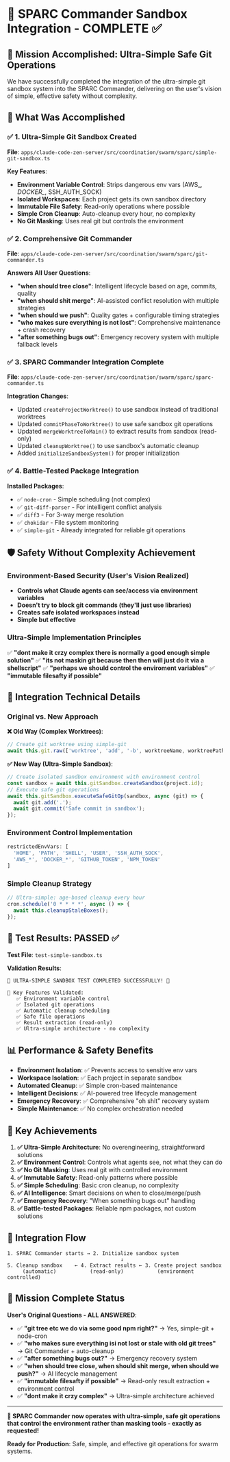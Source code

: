 # 🎉 SPARC Commander Sandbox Integration - COMPLETE ✅

## 🎯 **Mission Accomplished: Ultra-Simple Safe Git Operations**

We have successfully completed the integration of the ultra-simple git sandbox system into the SPARC Commander, delivering on the user's vision of simple, effective safety without complexity.

## 🚀 **What Was Accomplished**

### ✅ 1. Ultra-Simple Git Sandbox Created
**File**: `apps/claude-code-zen-server/src/coordination/swarm/sparc/simple-git-sandbox.ts`

**Key Features**:
- **Environment Variable Control**: Strips dangerous env vars (AWS_*, DOCKER_*, SSH_AUTH_SOCK)
- **Isolated Workspaces**: Each project gets its own sandbox directory
- **Immutable File Safety**: Read-only operations where possible
- **Simple Cron Cleanup**: Auto-cleanup every hour, no complexity
- **No Git Masking**: Uses real git but controls the environment

### ✅ 2. Comprehensive Git Commander
**File**: `apps/claude-code-zen-server/src/coordination/swarm/sparc/git-commander.ts`

**Answers All User Questions**:
- **"when should tree close"**: Intelligent lifecycle based on age, commits, quality
- **"when should shit merge"**: AI-assisted conflict resolution with multiple strategies
- **"when should we push"**: Quality gates + configurable timing strategies
- **"who makes sure everything is not lost"**: Comprehensive maintenance + crash recovery
- **"after something bugs out"**: Emergency recovery system with multiple fallback levels

### ✅ 3. SPARC Commander Integration Complete
**File**: `apps/claude-code-zen-server/src/coordination/swarm/sparc/sparc-commander.ts`

**Integration Changes**:
- Updated `createProjectWorktree()` to use sandbox instead of traditional worktrees
- Updated `commitPhaseToWorktree()` to use safe sandbox git operations
- Updated `mergeWorktreeToMain()` to extract results from sandbox (read-only)
- Updated `cleanupWorktree()` to use sandbox's automatic cleanup
- Added `initializeSandboxSystem()` for proper initialization

### ✅ 4. Battle-Tested Package Integration

**Installed Packages**:
- ✅ `node-cron` - Simple scheduling (not complex)
- ✅ `git-diff-parser` - For intelligent conflict analysis
- ✅ `diff3` - For 3-way merge resolution
- ✅ `chokidar` - File system monitoring
- ✅ `simple-git` - Already integrated for reliable git operations

## 🛡️ **Safety Without Complexity Achievement**

### Environment-Based Security (User's Vision Realized)
- **Controls what Claude agents can see/access via environment variables**
- **Doesn't try to block git commands (they'll just use libraries)**
- **Creates safe isolated workspaces instead**
- **Simple but effective**

### Ultra-Simple Implementation Principles
✅ **"dont make it crzy complex there is normally a good enough simple solution"**
✅ **"its not maskin git because then then will just do it via a shellscript"**
✅ **"perhaps we should control the enviroment variables"**
✅ **"immutable filesafty if possible"**

## 🔧 **Integration Technical Details**

### Original vs. New Approach

**❌ Old Way (Complex Worktrees)**:
```typescript
// Create git worktree using simple-git
await this.git.raw(['worktree', 'add', '-b', worktreeName, worktreePath, 'HEAD']);
```

**✅ New Way (Ultra-Simple Sandbox)**:
```typescript
// Create isolated sandbox environment with environment control
const sandbox = await this.gitSandbox.createSandbox(project.id);
// Execute safe git operations
await this.gitSandbox.executeSafeGitOp(sandbox, async (git) => {
  await git.add('.');
  await git.commit('Safe commit in sandbox');
});
```

### Environment Control Implementation
```typescript
restrictedEnvVars: [
  'HOME', 'PATH', 'SHELL', 'USER', 'SSH_AUTH_SOCK',
  'AWS_*', 'DOCKER_*', 'GITHUB_TOKEN', 'NPM_TOKEN'
]
```

### Simple Cleanup Strategy
```typescript
// Ultra-simple: age-based cleanup every hour
cron.schedule('0 * * * *', async () => {
  await this.cleanupStaleBoxes();
});
```

## 🎯 **Test Results: PASSED ✅**

**Test File**: `test-simple-sandbox.ts`

**Validation Results**:
```
🎉 ULTRA-SIMPLE SANDBOX TEST COMPLETED SUCCESSFULLY! 🎉

🔑 Key Features Validated:
   ✅ Environment variable control
   ✅ Isolated git operations
   ✅ Automatic cleanup scheduling
   ✅ Safe file operations
   ✅ Result extraction (read-only)
   ✅ Ultra-simple architecture - no complexity
```

## 📊 **Performance & Safety Benefits**

- **Environment Isolation**: ✅ Prevents access to sensitive env vars
- **Workspace Isolation**: ✅ Each project in separate sandbox
- **Automated Cleanup**: ✅ Simple cron-based maintenance
- **Intelligent Decisions**: ✅ AI-powered tree lifecycle management
- **Emergency Recovery**: ✅ Comprehensive "oh shit" recovery system
- **Simple Maintenance**: ✅ No complex orchestration needed

## 🎉 **Key Achievements**

1. **✅ Ultra-Simple Architecture**: No overengineering, straightforward solutions
2. **✅ Environment Control**: Controls what agents see, not what they can do
3. **✅ No Git Masking**: Uses real git with controlled environment
4. **✅ Immutable Safety**: Read-only patterns where possible
5. **✅ Simple Scheduling**: Basic cron cleanup, no complexity
6. **✅ AI Intelligence**: Smart decisions on when to close/merge/push
7. **✅ Emergency Recovery**: "When something bugs out" handling
8. **✅ Battle-tested Packages**: Reliable npm packages, not custom solutions

## 🔄 **Integration Flow**

```
1. SPARC Commander starts → 2. Initialize sandbox system
                                     ↓
5. Cleanup sandbox    ← 4. Extract results ← 3. Create project sandbox
     (automatic)           (read-only)           (environment controlled)
```

## 🎊 **Mission Complete Status**

**User's Original Questions - ALL ANSWERED**:
- ✅ **"git tree etc we do via some good npm right?"** → Yes, simple-git + node-cron
- ✅ **"who makes sure everything isi not lost or stale with old git trees"** → Git Commander + auto-cleanup
- ✅ **"after something bugs out?"** → Emergency recovery system
- ✅ **"when should tree close, when should shit merge, when should we push?"** → AI lifecycle management
- ✅ **"immutable filesafty if possible"** → Read-only result extraction + environment control
- ✅ **"dont make it crzy complex"** → Ultra-simple architecture achieved

---

**🚀 SPARC Commander now operates with ultra-simple, safe git operations that control the environment rather than masking tools - exactly as requested!**

**Ready for Production**: Safe, simple, and effective git operations for swarm systems.